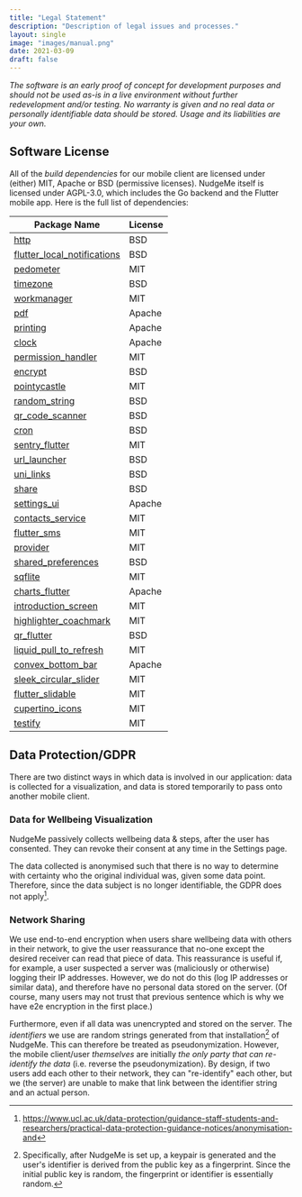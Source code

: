 ```yaml
---
title: "Legal Statement"
description: "Description of legal issues and processes."
layout: single
image: "images/manual.png"
date: 2021-03-09
draft: false
---
```


_The software is an early proof of concept for development purposes and should 
not be used as-is in a live environment without further redevelopment and/or 
testing. No warranty is given and no real data or personally identifiable data 
should be stored. Usage and its liabilities are your own._

## Software License

All of the *build dependencies* for our mobile client are licensed
under (either) MIT, Apache or BSD (permissive licenses).
NudgeMe itself is licensed under AGPL-3.0, which includes the Go backend
and the Flutter mobile app. Here is the full list of dependencies:

| Package Name                                                                        | License |
|-------------------------------------------------------------------------------------|---------|
| [http](https://pub.dev/packages/http)                                               | BSD     |
| [flutter_local_notifications](https://pub.dev/packages/flutter_local_notifications) | BSD     |
| [pedometer](https://pub.dev/packages/pedometer)                                     | MIT     |
| [timezone](https://pub.dev/packages/timezone)                                       | BSD     |
| [workmanager](https://pub.dev/packages/workmanager)                                 | MIT     |
| [pdf](https://pub.dev/packages/pdf)                                                 | Apache  |
| [printing](https://pub.dev/packages/printing)                                       | Apache  |
| [clock](https://pub.dev/packages/clock)                                             | Apache  |
| [permission_handler](https://pub.dev/packages/permission_handler)                   | MIT     |
| [encrypt](https://pub.dev/packages/encrypt)                                         | BSD     |
| [pointycastle](https://pub.dev/packages/pointycastle)                               | MIT     |
| [random_string](https://pub.dev/packages/random_string)                             | BSD     |
| [qr_code_scanner](https://pub.dev/packages/qr_code_scanner)                         | BSD     |
| [cron](https://pub.dev/packages/cron)                                               | BSD     |
| [sentry_flutter](https://pub.dev/packages/sentry_flutter)                           | MIT     |
| [url_launcher](https://pub.dev/packages/url_launcher)                               | BSD     |
| [uni_links](https://pub.dev/packages/uni_links)                                     | BSD     |
| [share](https://pub.dev/packages/share)                                             | BSD     |
| [settings_ui](https://pub.dev/packages/settings_ui)                                 | Apache  |
| [contacts_service](https://pub.dev/packages/contacts_service)                       | MIT     |
| [flutter_sms](https://pub.dev/packages/flutter_sms)                                 | MIT     |
| [provider](https://pub.dev/packages/provider)                                       | MIT     |
| [shared_preferences](https://pub.dev/packages/shared_preferences)                   | BSD     |
| [sqflite](https://pub.dev/packages/sqflite)                                         | MIT     |
| [charts_flutter](https://pub.dev/packages/charts_flutter)                           | Apache  |
| [introduction_screen](https://pub.dev/packages/introduction_screen)                 | MIT     |
| [highlighter_coachmark](https://pub.dev/packages/highlighter_coachmark)             | MIT     |
| [qr_flutter](https://pub.dev/packages/qr_flutter)                                   | BSD     |
| [liquid_pull_to_refresh](https://pub.dev/packages/liquid_pull_to_refresh)           | MIT     |
| [convex_bottom_bar](https://pub.dev/packages/convex_bottom_bar)                     | Apache  |
| [sleek_circular_slider](https://pub.dev/packages/sleek_circular_slider)             | MIT     |
| [flutter_slidable](https://pub.dev/packages/flutter_slidable)                       | MIT     |
| [cupertino_icons](https://pub.dev/packages/cupertino_icons)                         | MIT     |
| [testify](https://github.com/stretchr/testify)                                      | MIT     |

## Data Protection/GDPR

There are two distinct ways in which data is involved in our application:
data is collected for a visualization, and data is stored temporarily to pass
onto another mobile client.

### Data for Wellbeing Visualization

NudgeMe passively collects wellbeing data & steps, after the user has consented.
They can revoke their consent at any time in the Settings page.

The data collected is anonymised such that there is no way to determine with
certainty who the original individual was, given some data point.
Therefore, since the data subject is no longer identifiable, the GDPR
does not apply[^data].

[^data]: https://www.ucl.ac.uk/data-protection/guidance-staff-students-and-researchers/practical-data-protection-guidance-notices/anonymisation-and

### Network Sharing

We use end-to-end encryption when users share wellbeing data with others
in their network, to give the user reassurance that no-one except the desired
receiver can read that piece of data.
This reassurance is useful if, for example, a user suspected a server was 
(maliciously or otherwise) logging their IP addresses.
However, we do not do this (log IP addresses or similar data), and therefore have no 
personal data stored on the server. (Of course, many users may not trust that previous
sentence which is why we have e2e encryption in the first place.)

Furthermore, even if all data was unencrypted and stored on the server. The
*identifiers* we use are random strings generated from that installation[^fingerprint] of
NudgeMe. This can therefore be treated as pseudonymization.
However, the mobile client/user *themselves* are initially *the only party that can re-identify
the data* (i.e. reverse the pseudonymization). By design, if two users add each other
to their network, they can "re-identify" each other, but we (the server) are unable 
to make that link between the identifier string and an actual person.

[^fingerprint]: Specifically, after NudgeMe is set up, a keypair is generated
                and the user's identifier is derived from the public key
                as a fingerprint. Since the initial public key is random,
                the fingerprint or identifier is essentially random.
